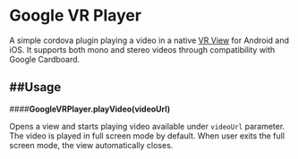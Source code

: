 Google VR Player
======

A simple cordova plugin playing a video in a native [VR View](https://developers.google.com/vr/concepts/vrview) for Android and iOS. It supports both mono and stereo videos through compatibility with Google Cardboard.

##Usage
-----

####**GoogleVRPlayer.playVideo(videoUrl)**

Opens a view and starts playing video available under `videoUrl` parameter. The video is played in full screen mode by default. When user exits the full screen mode, the view automatically closes.